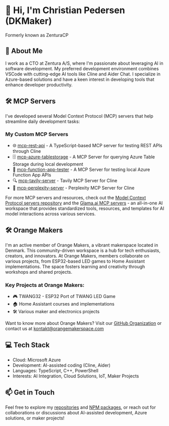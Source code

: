 # 👋 Hi, I'm Christian Pedersen (DKMaker)
Formerly known as ZenturaCP

## 🚀 About Me
I work as a CTO at Zentura A/S, where I'm passionate about leveraging AI in software development. My preferred development environment combines VSCode with cutting-edge AI tools like Cline and Aider Chat. I specialize in Azure-based solutions and have a keen interest in developing tools that enhance developer productivity.

## 🛠️ MCP Servers
I've developed several Model Context Protocol (MCP) servers that help streamline daily development tasks:

### My Custom MCP Servers
- 🌐 [mcp-rest-api](https://github.com/zenturacp/mcp-rest-api) - A TypeScript-based MCP server for testing REST APIs through Cline
- 🗄️ [mcp-azure-tablestorage](https://github.com/zenturacp/mcp-azure-tablestorage) - A MCP Server for querying Azure Table Storage during local development
- 🧪 [mcp-function-app-tester](https://github.com/zenturacp/mcp-function-app-tester) - A MCP Server for testing local Azure Function App APIs
- 🔍 [mcp-tavily-server](https://github.com/zenturacp/mcp-tavily-server) - Tavily MCP Server for Cline
- 🤖 [mcp-perplexity-server](https://github.com/zenturacp/mcp-perplexity-server) - Perplexity MCP Server for Cline

For more MCP servers and resources, check out the [Model Context Protocol servers repository](https://github.com/modelcontextprotocol/servers) and the [Glama.ai MCP servers](https://glama.ai/mcp/servers) - an all-in-one AI workspace that provides standardized tools, resources, and templates for AI model interactions across various services.

## 🛠️ Orange Makers
I'm an active member of Orange Makers, a vibrant makerspace located in Denmark. This community-driven workspace is a hub for tech enthusiasts, creators, and innovators. At Orange Makers, members collaborate on various projects, from ESP32-based LED games to Home Assistant implementations. The space fosters learning and creativity through workshops and shared projects.

### Key Projects at Orange Makers:
- 🎮 TWANG32 - ESP32 Port of TWANG LED Game
- 🏠 Home Assistant courses and implementations
- 🛠️ Various maker and electronics projects

Want to know more about Orange Makers? Visit our [GitHub Organization](https://github.com/OrangeMakers) or contact us at kontakt@orangemakerspace.com

## 💻 Tech Stack
- Cloud: Microsoft Azure
- Development: AI-assisted coding (Cline, Aider)
- Languages: TypeScript, C++, PowerShell
- Interests: AI Integration, Cloud Solutions, IoT, Maker Projects

## 📫 Get in Touch
Feel free to explore my [repositories](https://github.com/zenturacp) and [NPM packages](https://www.npmjs.com/~dkmaker), or reach out for collaborations or discussions about AI-assisted development, Azure solutions, or maker projects!
